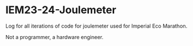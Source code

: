 # IEM23-24-Joulemeter

Log for all iterations of code for joulemeter used for Imperial Eco Marathon. 

Not a programmer, a hardware engineer. 

